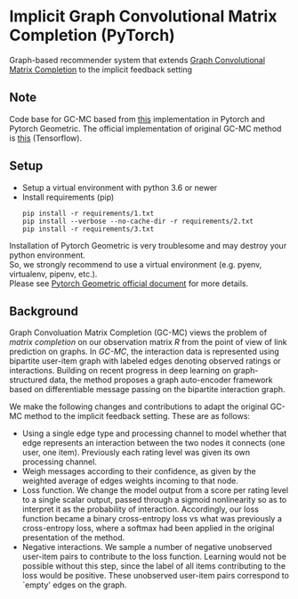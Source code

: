 # Implicit Graph Convolutional Matrix Completion (PyTorch)
Graph-based recommender system that extends [Graph Convolutional Matrix Completion](https://arxiv.org/abs/1706.02263) to the implicit feedback setting

## Note
Code base for GC-MC based from [this](https://github.com/tanimutomo/gcmc) implementation in Pytorch and Pytorch Geometric. The official implementation of original GC-MC method is [this](https://github.com/riannevdberg/gc-mc) (Tensorflow).  

## Setup
- Setup a virtual environment with python 3.6 or newer
- Install requirements (pip)
  ```
  pip install -r requirements/1.txt
  pip install --verbose --no-cache-dir -r requirements/2.txt
  pip install -r requirements/3.txt
  ```
Installation of Pytorch Geometric is very troublesome and may destroy your python environment.  
So, we strongly recommend to use a virtual environment (e.g. pyenv, virtualenv, pipenv, etc.).  
Please see [Pytorch Geometric official document](https://rusty1s.github.io/pytorch_geometric/build/html/notes/installation.html) for more details.  

## Background 
Graph Convoluation Matrix Completion (GC-MC) views the problem of *matrix completion* on our observation matrix $R$ from the point of view of link prediction on graphs. In *GC-MC*, the interaction data is represented using bipartite user-item graph with labeled edges denoting observed ratings or interactions. Building on recent progress in deep learning on graph-structured data, the method proposes a graph auto-encoder framework based on differentiable message passing on the bipartite interaction graph. 

We make the following changes and contributions to adapt the original GC-MC method to the implicit feedback setting. These are as follows:
- Using a single edge type and processing channel to model whether that edge represents an interaction between the two nodes it connects (one user, one item). Previously each rating level was given its own processing channel.
- Weigh messages according to their confidence, as given by the weighted average of edges weights incoming to that node.
- Loss function. We change the model output from a score per rating level to a single scalar output, passed through a sigmoid nonlinearity so as to interpret it as the probability of interaction. Accordingly, our loss function became a binary cross-entropy loss vs what was previously a cross-entropy loss, where a softmax had been applied in the original presentation of the method.
- Negative interactions. We sample a number of negative unobserved user-item pairs to contribute to the loss function. Learning would not be possible without this step, since the label of all items contributing to the loss would be positive. These unobserved user-item pairs correspond to `empty' edges on the graph.


